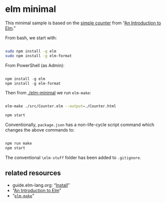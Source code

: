 # elm minimal

This minimal sample is based on the [simple counter](http://elm-lang.org/examples/buttons) from “[An Introduction to Elm](https://www.gitbook.com/book/evancz/an-introduction-to-elm/details).”

From bash, we start with:

```bash

sudo npm install -g elm
sudo npm install -g elm-format

```

From PowerShell (as Admin):

```powershell

npm install -g elm
npm install -g elm-format

```

Then from [./elm-minimal](../elm-minimal) we run `elm-make`:

```bash

elm-make ./src/Counter.elm --output=./Counter.html

npm start

```

Conventionally, `package.json` has a non-life-cycle script command which changes the above commands to:

```bash

npm run make
npm start

```

The conventional `\elm-stuff` folder has been added to `.gitignore`.

## related resources

* guide.elm-lang.org: “[Install](https://guide.elm-lang.org/install.html)”
* “[An Introduction to Elm](https://www.gitbook.com/book/evancz/an-introduction-to-elm/details)”
* “[`elm-make`](https://github.com/elm-lang/elm-make)”
